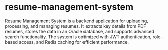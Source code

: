 # resume-management-system
Resume Management System is a backend application for uploading, processing, and managing resumes. It extracts key details from PDF resumes, stores the data in an Oracle database, and supports advanced search functionality. The system is optimized with JWT authentication, role-based access, and Redis caching for efficient performance.
